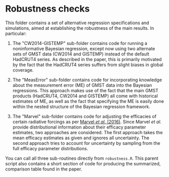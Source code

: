 # Robustness checks

This folder contains a set of alternative regression specifications and simulations, aimed at establishing the robustness of the main results. In particular:

1. The "CW2014-GISTEMP" sub-folder contains code for running a noninformative Bayesian regression, except now using two alternate sets of GMST data (CW2014 and GISTEMP) instead of the default HadCRUT4 series. As described in the paper, this is primarily motivated by the fact that the HadCRUT4 series suffers from slight biases in global coverage.

2. The "MeasError" sub-folder contains code for incorporating knowledge about the measurement error (ME) of GMST data into the Bayesian regressions. This approach makes use of the fact that the main GMST products (HadCRUT4, CW2014 and GISTEMP) all come with historical estimates of ME, as well as the fact that specifying the ME is easily done within the nested structure of the Bayesian regression framework.

3. The "Marvel" sub-folder contains code for adjusting the efficacies of certain radiative forcings as per [Marvel *et al.* (2016)](http://dx.doi.org/10.1038/nclimate2888). Since Marvel *et al.* provide distributional information about their efficacy parameter estimates, two approaches are considered. The first approach takes the mean efficacy estimates as given and ignores all uncertainty. The second approach tries to account for uncertainty by sampling from the full efficacy parameter distributions.

You can call all three sub-routines directly from `robustness.R`. This parent script also contains a short section of code for producing the summarized, comparison table found in the paper.
